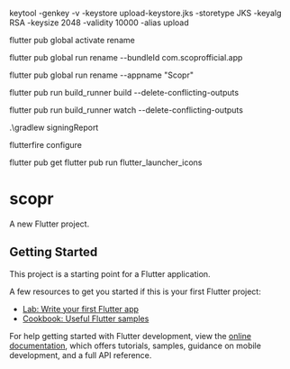 

keytool -genkey -v -keystore upload-keystore.jks -storetype JKS -keyalg RSA -keysize 2048 -validity 10000 -alias upload

flutter pub global activate rename

flutter pub global run rename --bundleId com.scoprofficial.app

flutter pub global run rename --appname "Scopr"

flutter pub run build_runner build --delete-conflicting-outputs

flutter pub run build_runner watch --delete-conflicting-outputs

.\gradlew signingReport

flutterfire configure

flutter pub get 
flutter pub run flutter_launcher_icons












# scopr

A new Flutter project.

## Getting Started

This project is a starting point for a Flutter application.

A few resources to get you started if this is your first Flutter project:

- [Lab: Write your first Flutter app](https://docs.flutter.dev/get-started/codelab)
- [Cookbook: Useful Flutter samples](https://docs.flutter.dev/cookbook)

For help getting started with Flutter development, view the
[online documentation](https://docs.flutter.dev/), which offers tutorials,
samples, guidance on mobile development, and a full API reference.
